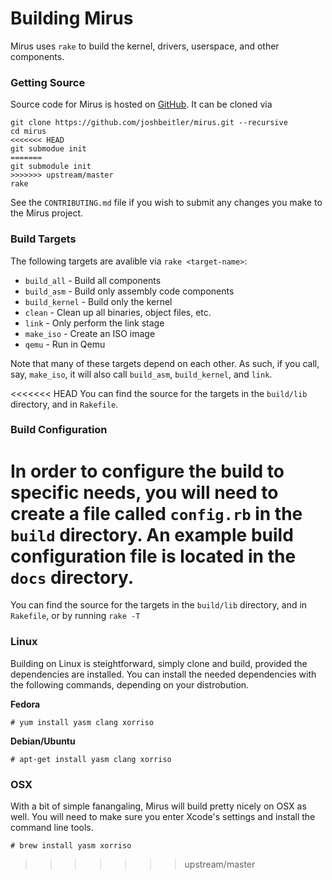 # Building Mirus
Mirus uses `rake` to build the kernel, drivers, userspace, and other components.

### Getting Source
Source code for Mirus is hosted on [GitHub](https://github.com/joshbeitler/mirus).  It can be cloned via

```
git clone https://github.com/joshbeitler/mirus.git --recursive
cd mirus
<<<<<<< HEAD
git submodue init
=======
git submodule init
>>>>>>> upstream/master
rake
```

See the `CONTRIBUTING.md` file if you wish to submit any changes you make to the Mirus project.

### Build Targets
The following targets are avalible via `rake <target-name>`:
* `build_all` - Build all components
* `build_asm` - Build only assembly code components
* `build_kernel` - Build only the kernel
* `clean` - Clean up all binaries, object files, etc.
* `link` - Only perform the link stage
* `make_iso` - Create an ISO image
* `qemu` - Run in Qemu

Note that many of these targets depend on each other.  As such, if you call, say, `make_iso`, it will also call `build_asm`, `build_kernel`, and `link`.

<<<<<<< HEAD
You can find the source for the targets in the `build/lib` directory, and in `Rakefile`.

### Build Configuration
In order to configure the build to specific needs, you will need to create a file called `config.rb` in the `build` directory.  An example build configuration file is located in the `docs` directory.
=======
You can find the source for the targets in the `build/lib` directory, and in `Rakefile`, or by running `rake -T`

### Linux
Building on Linux is steightforward, simply clone and build, provided the dependencies are installed.  You can install
the needed dependencies with the following commands, depending on your distrobution.

**Fedora**
```
# yum install yasm clang xorriso
```

**Debian/Ubuntu**
```
# apt-get install yasm clang xorriso
```

### OSX
With a bit of simple fanangaling, Mirus will build pretty nicely on OSX as well.  You will need to make sure you enter
Xcode's settings and install the command line tools.

```
# brew install yasm xorriso
```
>>>>>>> upstream/master
